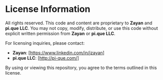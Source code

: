 # License Information

All rights reserved. This code and content are proprietary to **Zayan** and **pi.que LLC**. You may not copy, modify, distribute, or use this code without explicit written permission from **Zayan** or **pi.que LLC**.

For licensing inquiries, please contact:

- **Zayan**: [https://www.linkedin.com/in/jzayan]
- **pi.que LLC**: [http://pi-que.com/]

By using or viewing this repository, you agree to the terms outlined in this license.
